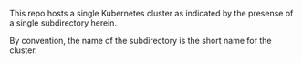 This repo hosts a single Kubernetes cluster as indicated by the presense of a single subdirectory herein.

By convention, the name of the subdirectory is the short name for the cluster.
